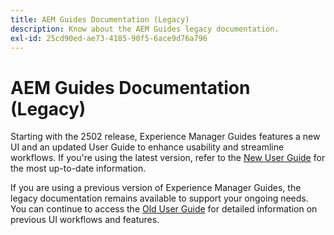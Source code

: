 ```yaml
---
title: AEM Guides Documentation (Legacy)
description: Know about the AEM Guides legacy documentation.
exl-id: 25cd90ed-ae73-4185-90f5-6ace9d76a796
---
```


# AEM Guides Documentation (Legacy)

Starting with the 2502 release, Experience Manager Guides features a new UI and an updated User Guide to enhance usability and streamline workflows. If you're using the latest version, refer to the [New User Guide](../product-guide/overview.md) for the most up-to-date information.

If you are using a previous version of Experience Manager Guides, the legacy documentation remains available to support your ongoing needs. You can continue to access the [Old User Guide](overview.md) for detailed information on previous UI workflows and features.